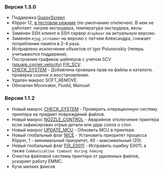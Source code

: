 ### Версия 1.3.0
- Поддержка [GuppyScreen](https://github.com/ghzserg/zmod/wiki/Macros#display_off)
- Klipper 12, [в тестовом режиме](https://github.com/ghzserg/zmod/wiki/Macros#update_mcu) (по умолчанию отключен). В нем не работает: нагрев экструдера, температура экструдера, весы.
- Заменен SSH клиент и SSH сервер `dropbear` на актуальную версию.
- Заменен `mjpg_streamer` на версию с патчем Александра, снижает потребление памяти в 2-4 раза.
- Исправлено исключение объектов от Igor Polunovskiy (теперь учитываются поддержки).
- Построение графиков шейперов с учетом SCV ([square_corner_velocity](https://www.klipper3d.org/Config_Reference.html#printer)) [FIX_SCV](https://github.com/ghzserg/zmod/wiki/Macros#fix_scv).
- [CHECK_SYSTEM](https://github.com/ghzserg/zmod/wiki/Macros#check_system) - Добавлена проверка прав на файлы и каталоги, проверка ссылок и восстановление.
- Удален макрос SOFT_REMOVE.
- Обновлен Moonraker, Fluidd, Mainsail

### Версия 1.1.2
- Новый макрос [CHECK_SYSTEM](https://github.com/ghzserg/zmod/wiki/Macros#check_system) - Проверить операционную систему принтера на предмет повреждений файлов.
- Новый макрос [NOZZLE_CONTROL](https://github.com/ghzserg/zmod/wiki/Macros#nozzle_control) - Аварийное отключение принтера если зафиксирован отрыв детали или удар сопла о стол.
- Новый макрос [UPDATE_MCU](https://github.com/ghzserg/zmod/wiki/Macros#update_mcu) - Обновить MCU в принтере.
- Новый глобальный флаг [NICE](https://github.com/ghzserg/zmod/wiki/Macros#nice) - Установить приоритет процесса Klipper, 1 - минимальный приоритет, 40 - максимальный (20).
- Новый глобальный флаг [FIX_E0011](https://github.com/ghzserg/zmod/wiki/Macros#fix_e0011) - Исправить ошибку E0011, а также `Communication timeout during homing`
- Очистка файловой системы принтера от удаленных файлов, ускоряет работу EMMC.
- Куча мелких фиксов

